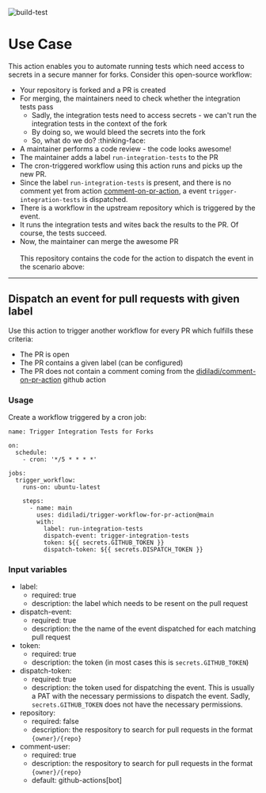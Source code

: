   ![build-test](https://github.com/didiladi/comment-on-pr-action/workflows/build-test/badge.svg)

# Use Case

This action enables you to automate running tests which need access to secrets in a secure manner for forks. Consider this open-source workflow:
* Your repository is forked and a PR is created
* For merging, the maintainers need to check whether the integration tests pass
  * Sadly, the integration tests need to access secrets - we can't run the integration tests in the context of the fork
  * By doing so, we would bleed the secrets into the fork
  * So, what do we do? :thinking-face:
* A maintainer performs a code review - the code looks awesome!
* The maintainer adds a label `run-integration-tests` to the PR
* The cron-triggered workflow using this action runs and picks up the new PR.
* Since the label `run-integration-tests` is present, and there is no comment yet from action [comment-on-pr-action](https://github.com/didiladi/comment-on-pr-action), a event `trigger-integration-tests` is dispatched.
* There is a workflow in the upstream repository which is triggered by the event.
* It runs the integration tests and wites back the results to the PR. Of course, the tests succeed.
* Now, the maintainer can merge the awesome PR
<br/><br/>
This repository contains the code for the action to dispatch the event in the scenario above:
---

## Dispatch an event for pull requests with given label

Use this action to trigger another workflow for every PR which fulfills these criteria:
* The PR is open
* The PR contains a given label (can be configured)
* The PR does not contain a comment coming from the [didiladi/comment-on-pr-action](https://github.com/didiladi/comment-on-pr-action) github action


### Usage

Create a workflow triggered by a cron job:

```
name: Trigger Integration Tests for Forks

on:
  schedule:
    - cron: '*/5 * * * *'

jobs:
  trigger_workflow:
    runs-on: ubuntu-latest

    steps:
      - name: main
        uses: didiladi/trigger-workflow-for-pr-action@main
        with:
          label: run-integration-tests
          dispatch-event: trigger-integration-tests
          token: ${{ secrets.GITHUB_TOKEN }}
          dispatch-token: ${{ secrets.DISPATCH_TOKEN }}
```

### Input variables

  * label:
    * required: true
    * description: the label which needs to be resent on the pull request
  * dispatch-event:
    * required: true
    * description: the the name of the event dispatched for each matching pull request
  * token:
    * required: true
    * description: the token (in most cases this is `secrets.GITHUB_TOKEN`)
  * dispatch-token:
    * required: true
    * description: the token used for dispatching the event. This is usually a PAT with the necessary permissions to dispatch the event. Sadly, `secrets.GITHUB_TOKEN` does not have the necessary permissions.
  * repository:
    * required: false
    * description: the respository to search for pull requests in the format `{owner}/{repo}`
  * comment-user:
    * required: true
    * description: the respository to search for pull requests in the format `{owner}/{repo}`
    * default: github-actions[bot]
